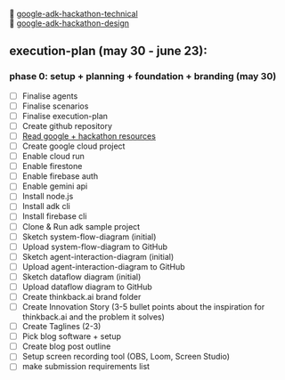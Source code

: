 🔗 [google-adk-hackathon-technical](https://chatgpt.com/c/6837caba-9288-8011-908b-78f1c56a88d4) <br>
🔗 [google-adk-hackathon-design](https://chatgpt.com/g/g-p-68398ad2d004819189e4eb95f7f3e602-google-adk-hackathon/c/6838ce55-b514-8011-9273-674dca2168d8)

## execution-plan (may 30 - june 23):
### phase 0: setup + planning + foundation + branding (may 30)
- [ ] Finalise agents
- [ ] Finalise scenarios
- [ ] Finalise execution-plan
- [ ] Create github repository
- [ ] [Read google + hackathon resources](https://googlecloudmultiagents.devpost.com/resources)
- [ ] Create google cloud project
- [ ] Enable cloud run
- [ ] Enable firestone
- [ ] Enable firebase auth
- [ ] Enable gemini api
- [ ] Install node.js
- [ ] Install adk cli
- [ ] Install firebase cli
- [ ] Clone & Run adk sample project
- [ ] Sketch system-flow-diagram (initial)
- [ ] Upload system-flow-diagram to GitHub
- [ ] Sketch agent-interaction-diagram (initial)
- [ ] Upload agent-interaction-diagram to GitHub
- [ ] Sketch dataflow diagram (initial)
- [ ] Upload dataflow diagram to GitHub
- [ ] Create thinkback.ai brand folder
- [ ] Create Innovation Story (3-5 bullet points about the inspiration for thinkback.ai and the problem it solves)
- [ ] Create Taglines (2-3)
- [ ] Pick blog software + setup
- [ ] Create blog post outline
- [ ] Setup screen recording tool (OBS, Loom, Screen Studio)
- [ ] make submission requirements list